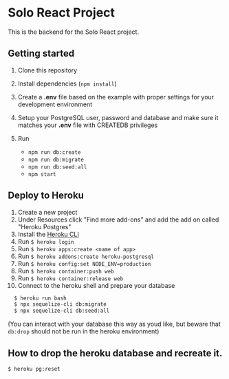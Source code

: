 # Solo React Project

This is the backend for the Solo React project.

## Getting started

1. Clone this repository
2. Install dependencies (`npm install`)
3. Create a **.env** file based on the example with proper settings for your
   development environment
4. Setup your PostgreSQL user, password and database and make sure it matches your **.env** file with CREATEDB privileges

5. Run
   * `npm run db:create`
   * `npm run db:migrate`
   * `npm run db:seed:all`
   * `npm start`

## Deploy to Heroku

1. Create a new project
2. Under Resources click "Find more add-ons" and add the add on called "Heroku Postgres"
3. Install the [Heroku CLI](https://devcenter.heroku.com/articles/heroku-command-line)
4. Run `$ heroku login`
5. Run `$ heroku apps:create <name of app>`
6. Run `$ heroku addons:create heroku-postgresql`
7. Run `$ heroku config:set NODE_ENV=production`
8. Run `$ heroku container:push web`
9. Run `$ heroku container:release web`
10. Connect to the heroku shell and prepare your database

```bash
  $ heroku run bash
  $ npx sequelize-cli db:migrate
  $ npx sequelize-cli db:seed:all
```

(You can interact with your database this way as youd like, but beware that `db:drop` should not be run in the heroku environment)

## How to drop the heroku database and recreate it.

```bash
$ heroku pg:reset
```
